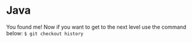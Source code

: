 # Java
You found me! Now if you want to get to the next level use the command below:
```$ git checkout history```
